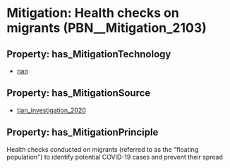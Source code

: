 # Mitigation: __Health checks on migrants__ (PBN__Mitigation_2103)

## Property: has_MitigationTechnology

* [nan](../Technology/PBN__Technology_22)

## Property: has_MitigationSource

* [tian_investigation_2020](../Article/PBN__Article_197)

## Property: has_MitigationPrinciple

Health checks conducted on migrants (referred to as the "floating population") to identify potential COVID-19 cases and prevent their spread


